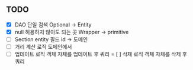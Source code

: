 ## TODO
- [x] DAO 단일 검색 Optional -> Entity
- [x] null 허용하지 않아도 되는 곳 Wrapper -> primitive
- [ ] Section entity 필드 id -> 도메인
- [ ] 거리 계산 로직 도메인에서
- [ ] 업데이트 로직 객체 자체를 업데이트 후 쿼리
= [ ] 삭제 로직 객체 자체를 삭제 후 쿼리